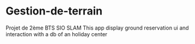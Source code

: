 # Gestion-de-terrain
Projet de 2ème BTS SIO SLAM
This app display ground reservation ui and interaction with a db of an holiday center
